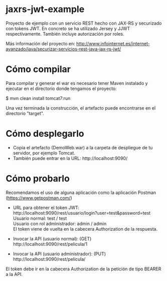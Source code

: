 # jaxrs-jwt-example
Proyecto de ejemplo con un servicio REST hecho con JAX-RS y securizado con tokens JWT. En concreto se ha utilizado Jersey y JJWT respectivamente. También incluye autorización por roles.  

Más información del proyecto en: http://www.infointernet.es/internet-avanzado/java/securizar-servicios-rest-java-jax-rs-jwt/

# Cómo compilar
Para compilar y generar el war es necesario tener Maven instalado y ejecutar en el directorio donde tengamos el proyecto:  

$ mvn clean install tomcat7:run  

Una vez terminada la construcción, el artefacto puede encontrarse en el directorio "target".

# Cómo desplegarlo

 * Copia el artefacto (DemoWeb.war) a la carpeta de despliegue de tu servidor, por ejemplo Tomcat.
 * También puede entrar en la URL: http://localhost:9090/

# Cómo probarlo

Recomendamos el uso de alguna aplicación como la aplicación Postman  (https://www.getpostman.com/)

* URL para obtener el token JWT: http://localhost:9090/rest/usuario/login?user=test&password=test  
  Usuario normal: test / test  
  Usuario con rol administrador: admin / admin  
  El token viene de vuelta en la cabecera Authorization de la respuesta.  

* Invocar la API (usuario normal): (GET) http://localhost:9090/rest/pelicula/1
* Invocar la API (usuario administrador): (PUT) http://localhost:9090/rest/pelicula/

El token debe ir en la cabecera Authorization de la petición de tipo BEARER a la API.
